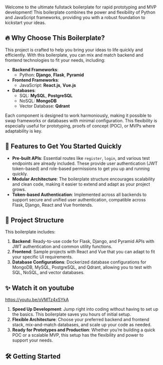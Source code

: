 Welcome to the ultimate fullstack boilerplate for rapid prototyping and MVP development! This boilerplate combines the power and flexibility of Python and JavaScript frameworks, providing you with a robust foundation to kickstart your ideas.

## 🔥 Why Choose This Boilerplate?

This project is crafted to help you bring your ideas to life quickly and efficiently. With this boilerplate, you can mix and match backend and frontend technologies to fit your needs, including:

- **Backend Frameworks**: 
  - Python: **Django**, **Flask**, **Pyramid**
- **Frontend Frameworks**:
  - JavaScript: **React.js**, **Vue.js**
- **Databases**:
  - SQL: **MySQL**, **PostgreSQL**
  - NoSQL: **MongoDB**
  - Vector Database: **Qdrant**

Each component is designed to work harmoniously, making it possible to swap frameworks or databases with minimal configuration. This flexibility is especially useful for prototyping, proofs of concept (POC), or MVPs where adaptability is key.

## 🚀 Features to Get You Started Quickly

- **Pre-built APIs**: Essential routes like `register`, `login`, and various test endpoints are already included. These provide user authentication (JWT token-based) and role-based permissions to get you up and running quickly.
- **Modular Architecture**: The boilerplate structure encourages scalability and clean code, making it easier to extend and adapt as your project grows.
- **Token-based Authentication**: Implemented across all backends to support secure and unified user authentication, compatible across Flask, Django, React and Vue frontends.

## 📂 Project Structure

This boilerplate includes:

1. **Backend**: Ready-to-use code for Flask, Django, and Pyramid APIs with JWT authentication and common utility functions.
2. **Frontend**: Sample projects with React and Vue that you can adapt to fit your specific UI requirements.
3. **Database Configurations**: Dockerized database configurations for MongoDB, MySQL, PostgreSQL, and Qdrant, allowing you to test with SQL, NoSQL, and vector databases.

## ✨ Watch it on youtube
https://youtu.be/oVMTz4xSYkA

1. **Speed Up Development**: Jump right into coding without having to set up the basics. This boilerplate saves you hours of initial setup.
2. **Flexible Architecture**: Choose your preferred backend and frontend stack, mix-and-match databases, and scale up your code as needed.
3. **Ready for Prototypes and Production**: Whether you’re building a quick POC or a scalable MVP, this setup has the flexibility and power to support your needs.

## 🛠️ Getting Started
